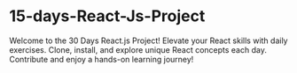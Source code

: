 # 15-days-React-Js-Project
Welcome to the 30 Days React.js Project! Elevate your React skills with daily exercises. Clone, install, and explore unique React concepts each day. Contribute and enjoy a hands-on learning journey!
